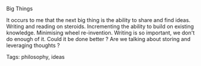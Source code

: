 Big Things

It occurs to me that the next big thing is the ability to share and find ideas.  Writing and reading on steroids.  Incrementing the ability to build on existing knowledge.  Minimising wheel re-invention.  Writing is so important, we don't do enough of it.  Could it be done better ?  Are we talking about storing and leveraging thoughts ?

Tags: philosophy, ideas

